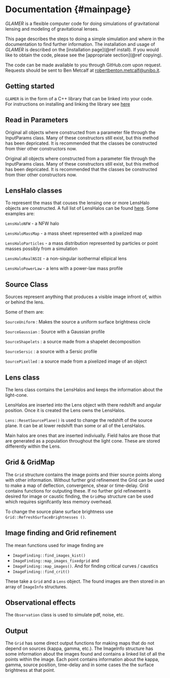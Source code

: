 Documentation                                                        {#mainpage}
=============

*GLAMER* is a flexible computer code for doing simulations of gravitational
lensing and modeling of gravitational lenses.

This page describes the steps to doing a simple simulation and where in the
documentation to find further information. The installation and usage of
*GLAMER* is described on the [installation page](@ref install). If you would
like to obtain the code, please see the [appropriate section](@ref copying).

The code can be made available to you through GitHub.com upon request.  Requests should be sent to Ben Metcalf at robertbenton.metcalf@unibo.it.

Getting started
---------------

`GLAMER` is in the form of a C++ library that can be linked into your code.  
For instructions on installing and linking the library see [here](http://metcalf1.bo.astro.it/wiki/projects/glamer/GLAMER.html)


Read in Parameters
----------------------------

Original all objects where constructed from a parameter file through the InputParams class.  Many of these constructors still exist, but this method has been depricated.  It is recommended that the classes be constructed from thier other constructors now.



Original all objects where constructed from a parameter file through the InputParams class.  Many of these constructors still exist, but this method has been depricated.  It is recommended that the classes be constructed from thier other constructors now.

LensHalo classes
-----------------
To represent the mass that couses the lensing one or more LensHalo objects are constructed.  A full list of LensHalos can be found [here](file:///Users/bmetcalf/Glamer/Doc/html/classes.html).  Some examples are:



`LensHaloNFW` - a NFW halo

`LensHaloMassMap` - a mass sheet represented with a pixelized map

`LensHaloParticles` - a mass distribution represented by particles or point masses possibly from a simulation

`LensHaloRealNSIE` - a non-singular isothermal ellipical lens

`LensHaloPowerLaw` - a lens with a power-law mass profile



Source Class
------------------

Sources represent anything that produces a visible image infront of, within or behind the lens.  

Some of them are:

`SourceUniform` : Makes the source a uniform surface brightness circle

`SourceGaussian` : Source with a Gaussian profile

`SourceShapelets` : a source made from a shapelet decomposition 

`SourceSersic` : a source with a Sersic profile

`SourcePixelled` : a source made from a pixelized image of an object


Lens class
----------

The lens class contains the LensHalos and keeps the information about the light-cone.  

LensHalos are inserted into the Lens object with there redshift and angular position.  Once it is created the Lens owns the LensHalos. 

`Lens::ResetSourcePlane()` is used to change the redshift of the source plane.  It can be at lower redshift than some or all of the LensHalos.

Main halos are ones that are inserted indiviually. Field halos are those that are generated as a population throughout the light cone.  These are stored differently within the Lens.

Grid & GridMap
--------------

The `Grid` structure contains the image points and thier source points along with other information. Without further grid refinement the Grid can be used to make a map of deflection, convergence, shear or time-delay. Grid contains functions for outputing these. If no further grid refinement is desired for image or caustic finding, the `GridMap` structure can be used which requires signifcantly less memory overhead.

To change the source plane surface brightness use `Grid::RefreshSurfaceBrightnesses ()`.



Image finding and Grid refinement
---------------------------------

The mean functions used for image finding are

-   `ImageFinding::find_images_kist()` 
-   `ImageFinding::map_images_fixedgrid` and
-   `ImageFinding::map_images()`.
And for finding critical curves / caustics
-   `ImageFinding::find_crit()`

These take a `Grid` and a `Lens` object. The found images are then stored in an
array of `ImageInfo` structures.


Observational effects 
----------------------

The `Observation` class is used to simulate pdf, noise, etc.


Output
------

The `Grid` has some direct output functions for making maps that do not depend
on sources (kappa, gamma, etc.). The ImageInfo structure has some information
about the images found and contains a linked list of all the points within the
image. Each point contains information about the kappa, gamma, source position,
time-delay and in some cases the the surface brightness at that point.

